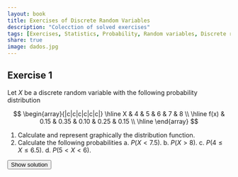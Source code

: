 ```yaml
---
layout: book
title: Exercises of Discrete Random Variables
description: "Colecction of solved exercises"
tags: [Exercises, Statistics, Probability, Random variables, Discrete random variables]
share: true
image: dados.jpg
---
```




## Exercise 1
Let $X$ be a discrete random variable with the following probability distribution 

$$
\begin{array}{|c|c|c|c|c|c|}
\hline
X & 4 & 5 & 6 & 7 & 8 \\ 
\hline
f(x) & 0.15 & 0.35 & 0.10 & 0.25 & 0.15 \\ 
\hline
\end{array}
$$

1.  Calculate and represent graphically the distribution function.
2.  Calculate the following probabilities
    a.  $P(X<7.5)$.
    b.  $P(X>8)$.
    c.  $P(4\leq X\leq 6.5)$.
    d.  $P(5<X<6)$.

<div><button class="solution">Show solution</button></div>
<div id="solution" style="display: none">
1. $$
F(x)=
\begin{cases}
0 & \text{if $x<4$,}\\
0.15 & \text{if $4\leq x<5$,}\\
0.5 & \text{if $5\leq x<6$,}\\
0.6 & \text{if $6\leq x<7$,}\\
0.85 & \text{if $7\leq x<8$,}\\
1 & \text{if $8\leq x$.}
\end{cases}
$$ <br/>
2. $P(X<7.5)=0.85$, $P(X>8)=0$, $P(4\leq x\leq 6.5)=0.6$ and $P(5<X<6)=0$.
</div>


## Exercise 2
Let $X$ be a discrete random variable with the following probability distribution 

$$
F(x)=
\begin{cases}
0 & \text{if $x<1$,} \\
1/5 & \text{if $1\leq x< 4$,} \\
3/4 & \text{if $4\leq x<6$,} \\
1 & \text{if $6\leq x$.}
\end{cases}
$$

1.  Calculate the probability function.
2.  Calculate the following probabilities
    a.  $P(X=6)$.
    b.  $P(X=5)$.
    c.  $P(2<X<5.5)$.
    d.  $P(0\leq X<4)$.
3.  Calculate the mean.
4.  Calculate the standard deviation.

<div><button class="solution">Show solution</button></div>
<div id="solution" style="display: none">


1. $$
\begin{array}{|c|c|c|c|c|c|}
\hline
X & 1 & 4 & 6 \\ 
\hline
f(x) & 0.2 & 0.55 & 0.25 \\ 
\hline
\end{array}
$$

2. $P(X=6)= 0.25$, $P(X=5)=0$, $P(2<X<5.5)=0.55$ and $P(0\leq X<4)=0.2$. <br/>
3. $\mu=3.9$. <br/>
4. $\sigma=1.6703$.
</div>


## Exercise 3
An experiment consist in injecting a virus to three different types of rats and observing if they survive or not. It is known that the probability of surviving is $0.5$ for the first type of rats, $0.4$ for the second type and $0.3$ for the third type.

1.  Calculate the probability function of the variable $X$ that measures the number of surviving rats.
2.  Calculate the distribution function.
3.  Calculate $P(X\leq 1)$, $P(X\geq 2)$ and $P(X=1.5)$.
4.  Calculate the mean and the standard deviation. Is representative the mean?

<div><button class="solution">Show solution</button></div>
<div id="solution" style="display: none">
1. $$
\begin{array}{|c|c|c|c|c|}
\hline
X & 0 & 1 & 2 & 3 \\
\hline
f(x) & 0.21 & 0.44 & 0.29 & 0.06\\
\hline
\end{array}
$$

2.$$
F(x)=
\begin{cases}
0 & \text{si $x<0$,}\\
0.21 & \text{si $0\leq x<1$,}\\
0.65 & \text{si $1\leq x<2$,}\\
0.94 & \text{si $2\leq x<3$,}\\
1 & \text{si $3\leq x$.}
\end{cases}
$$

3. $P(X\leq 1)=0.65$, $P(X\geq 2)=0.35$ and $P(X=1.5)=0$. <br/>
4. $\mu=1.2$ rats, $\sigma^2=0.7$ rats$^2$ y $\sigma=0.84$ rats.
</div>


## Exercise 4


The chance of being cured with a treatment is 0.85. If we apply the treatment to 6 patients,

1.  What is the probability that half of them are cured?
2.  What is the probability that a least 4 of them are cured?

<div><button class="solution">Show solution</button></div>
<div id="solution" style="display: none">
Let $X$ be the number of cured patients, <br/>
1. $P(X=3) = 0.0415$. <br/>
2. $P(X\geq 4)= 0.9527$.
</div>


## Exercise 5


Ten persons came into contact with a person infected by tuberculosis. The probability of being infected after contacting a person with tuberculosis is 0.1.

1.  What is the probability that nobody are infected?
2.  What is the probability that at least 2 persons are infected?
3.  What is the expected number of infected persons?

<div><button class="solution">Show solution</button></div>
<div id="solution" style="display: none">
Let $X$ be the number of persons infected, <br/>
1. $P(X=0) = 0.3487$. <br/>
2. $P(X\geq 2)= 0.2639$. <br/>
3. $\mu=1$.
</div>


## Exercise 6


The probability of having an adverse reaction to a vaccine is 0.001. If 2000 persons are vaccinated, what is the probability of having some adverse reaction?

<div><button class="solution">Show solution</button></div>
<div id="solution" style="display: none">
Let $X$ be the number of adverse reactions, $P(X\geq 1)=0.8648$.
</div>


## Exercise 7


The average number of calls per minute that arrive to a telephone switchboard is 120.

1.  What is the probability of receiving less than 4 calls in 2 seconds?
2.  What is the probability of receiving at least 3 calls in 3 seconds?

<div><button class="solution">Show solution</button></div>
<div id="solution" style="display: none">
1. Let $X$ be the number of calls in 2 seconds, $P(X<4)=0.4335$. <br/>
2. Naming $Y$ to the number of calls in 3 seconds, $P(X\geq 3)= 0.938$.
</div>


## Exercise 8


A test contains 10 questions with 3 possible options each. For every question you win a point if you give the right answer and loss half a point if the answer is wrong. A student knows the right answer for 3 of the 10 questions and answers the rest randomly. What is the probability of passing the exam?

<div><button class="solution">Show solution</button></div>
<div id="solution" style="display: none">
Let $X$ be the number of correct answers in questions randomly answered, $P(X\geq 4)=0.1733$.
</div>


## Exercise 9


It has been observed experimentally that 1 of every 20 trillions of cells exposed to radiation mutates becoming carcinogenic. We know that the human body has approximately 1 trillion of cells by kilogram ot tissue. Calculate the probability that a 60 kg person exposed to radiation develops cancer. If the radiation affects 3 persons weighing 60 kg, what is the probability that a least one of them develops cancer?

<div><button class="solution">Show solution</button></div>
<div id="solution" style="display: none">
Let $X$ be the number of cells mutated, $P(X>0)=0.9502$. <br/>
Naming $Y$ to the of persons developing cancer, $P(Y\geq 1) = 0.9999$.
</div>


## Exercise 10


A diagnostic test for a disease returns 1% of positive outcomes, and the positivie and negative predictive values are 0.95 and 0.98 respectively.

1.  Calculate the prevalence of the disease.
2.  Calculate the sensitivity and the specificity of the test.
3.  If the test is applied to 12 sick persons, what is the probability of getting at least a wrong diagnosis?
4.  If the test is applied to 12 persons, what is the probability of getting a right diagnosis for all of them?

<div><button class="solution">Show solution</button></div>
<div id="solution" style="display: none">
1. $P(D)=0.0293$. <br/>
2. Sensitivity $P(+\vert D)=0.3242$ and specificity $P(-\vert \bar D)=0.9995$. <br/>
3. Let $X$ be the number of wrong diagnosis in 12 sick persons, $P(X\geq 1)=1$. <br/>
4. Naming $Y$ to the number of right diagnosis in 12 persons, $P(X=12)=0.7818$.
</div>


## Exercise 11


In a study about a parasite that attack the kidney of rats it is known that the average number of parasites per kidney is 3.

1.  Calculate the probability that a rat have more than 3 parasites.
2.  Calculate the probability of having at least 9 rats infected in a sample of 10 rats.

<div><button class="solution">Show solution</button></div>
<div id="solution" style="display: none">
1. Let $X$ be the number of parasites in a rat, $P(X>3)=0.8488$. <br/>
2. Naming $Y$ to the number of rats with parasites in a sample of 10 rats, $P(Y\geq 9)=0.9997$.
</div>


## Exercise 12


In a physiotherapy course there are 60% of females and 40% of males.

1.  If 6 random students have to go to a hospital for making practices, what is the probability of going more males than females?
2.  In 5 samples of 6 students, what is the probability of having some sample without males?

<div><button class="solution">Show solution</button></div>
<div id="solution" style="display: none">
1. Let $X$ be the number of females in a group of 6 students, $P(X<2)=0.1792$. <br/>
2. Naming $Y$ to the number of groups of 6 students without males in a sample of 5 groups, $P(Y>0) =0.2125$.
</div>



